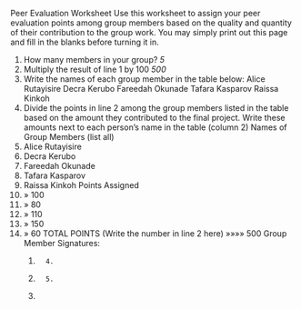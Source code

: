 Peer Evaluation Worksheet
Use this worksheet to assign your peer evaluation points among group members based on the quality and quantity of their contribution to the group work. You may simply print out this page and fill in the blanks before turning it in.

1. How many members in your group? _5_
2. Multiply the result of line 1 by 100 _500_
3. Write the names of each group member in the table below:
    Alice Rutayisire
    Decra Kerubo
    Fareedah Okunade
    Tafara Kasparov
    Raissa Kinkoh
4. Divide the points in line 2 among the group members listed in the table based on the amount they contributed to the final project. Write these amounts next to each person’s name in the table (column 2)
Names of Group Members (list all)
1. Alice Rutayisire
2. Decra Kerubo
3. Fareedah Okunade
4. Tafara Kasparov
5. Raissa Kinkoh
Points Assigned
1.	» 100
2.	» 80
3.	» 110
4.	» 150
5.	» 60
TOTAL POINTS (Write the number in line 2 here) »»»»
 500
Group Member Signatures:
    1.	     4.
    2.	     5.
    3.	 
